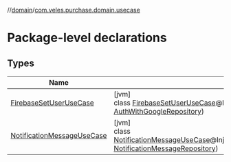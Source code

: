 //[domain](../../index.md)/[com.veles.purchase.domain.usecase](index.md)

# Package-level declarations

## Types

| Name | Summary |
|---|---|
| [FirebaseSetUserUseCase](-firebase-set-user-use-case/index.md) | [jvm]<br>class [FirebaseSetUserUseCase](-firebase-set-user-use-case/index.md)@Injectconstructor(authWithGoogleRepository: [AuthWithGoogleRepository](../com.veles.purchase.domain.repository.auth/-auth-with-google-repository/index.md)) |
| [NotificationMessageUseCase](-notification-message-use-case/index.md) | [jvm]<br>class [NotificationMessageUseCase](-notification-message-use-case/index.md)@Injectconstructor(notificationMessageRepository: [NotificationMessageRepository](../com.veles.purchase.domain.repository.message/-notification-message-repository/index.md)) |

